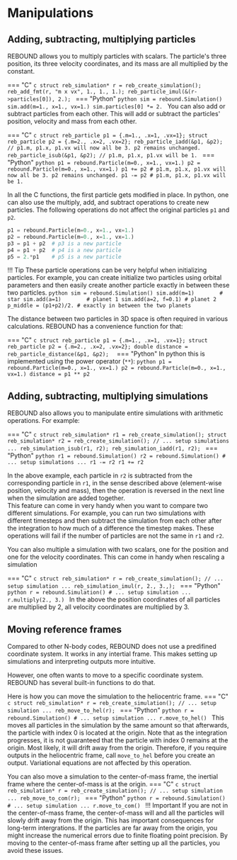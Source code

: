 # Manipulations

## Adding, subtracting, multiplying particles
REBOUND allows you to multiply particles with scalars.
The particle's three position, its three velocity coordinates, and its mass are all multiplied by the constant.

=== "C"
    ```c
    struct reb_simulation* r = reb_create_simulation();
    reb_add_fmt(r, "m x vx", 1., 1., 1.);
    reb_particle_imul(&(r->particles[0]), 2.);
    ```
=== "Python"
    ```python
    sim = rebound.Simulation()
    sim.add(m=1., x=1., vx=1.)
    sim.particles[0] *= 2.
    ```
You can also add or subtract particles from each other. 
This will add or subtract the particles' position, velocity and mass from each other.

=== "C"
    ```c
    struct reb_particle p1 = {.m=1., .x=1, .vx=1};
    struct reb_particle p2 = {.m=2., .x=2, .vx=2};
    reb_particle_iadd(&p1, &p2); // p1.m, p1.x, p1.vx will now all be 3. p2 remains unchanged.
    reb_particle_isub(&p1, &p2); // p1.m, p1.x, p1.vx will be 1.
    ```
=== "Python"
    ```python
    p1 = rebound.Particle(m=0., x=1., vx=1.)
    p2 = rebound.Particle(m=0., x=1., vx=1.)
    p1 += p2 # p1.m, p1.x, p1.vx will now all be 3. p2 remains unchanged.
    p1 -= p2 # p1.m, p1.x, p1.vx will be 1.
    ```

In all the C functions, the first particle gets modified in place. 
In python, one can also use the multiply, add, and subtract operations to create new particles.
The following operations do not affect the original particles `p1` and `p2`.

```python
p1 = rebound.Particle(m=0., x=1., vx=1.)
p2 = rebound.Particle(m=0., x=1., vx=1.)
p3 = p1 + p2  # p3 is a new particle
p4 = p1 + p2  # p4 is a new particle
p5 = 2.*p1    # p5 is a new particle
```

!!! Tip
    These particle operations can be very helpful when initializing particles.
    For example, you can create initialize two particles using orbital parameters and then easily create another particle exactly in between these two particles.
    ```python
    sim = rebound.Simulation()
    sim.add(m=1)        # star
    sim.add(a=1)        # planet 1
    sim.add(a=2, f=0.1) # planet 2
    p_middle = (p1+p2)/2. # exactly in between the two planets
    ```

The distance between two particles in 3D space is often required in various calculations.
REBOUND has a convenience function for that:

=== "C"
    ```c
    struct reb_particle p1 = {.m=1., .x=1, .vx=1};
    struct reb_particle p2 = {.m=2., .x=2, .vx=2};
    double distance = reb_particle_distance(&p1, &p2); 
    ```
=== "Python"
    In python this is implemented using the power operator (`**`):
    ```python
    p1 = rebound.Particle(m=0., x=1., vx=1.)
    p2 = rebound.Particle(m=0., x=1., vx=1.)
    distance = p1 ** p2
    ```

## Adding, subtracting, multiplying simulations
REBOUND also allows you to manipulate entire simulations with arithmetic operations.
For example:

=== "C"
    ```c
    struct reb_simulation* r1 = reb_create_simulation();
    struct reb_simulation* r2 = reb_create_simulation();
    // ... setup simulations ...
    reb_simulation_isub(r1, r2);
    reb_simulation_iadd(r1, r2);
    ```
=== "Python"
    ```python
    r1 = rebound.Simulation()
    r2 = rebound.Simulation()
    # ... setup simulations ...
    r1 -= r2
    r1 += r2
    ```

In the above example, each particle in `r2` is subtracted from the corresponding particle in `r1`, in the sense described above (element-wise position, velocity and mass), then the operation is reversed in the next line when the simulation are added together.  
This feature can come in very handy when you want to compare two different simulations. 
For example, you can run two simulations with different timesteps and then subtract the simulation from each other after the integration to how much of a difference the timestep makes.
These operations will fail if the number of particles are not the same in `r1` and `r2`.

You can also multiple a simulation with two scalars, one for the position and one for the velocity coordinates.
This can come in handy when rescaling a simulation

=== "C"
    ```c
    struct reb_simulation* r = reb_create_simulation();
    // ... setup simulation ...
    reb_simulation_imul(r, 2., 3.,);
    ```
=== "Python"
    ```python
    r = rebound.Simulation()
    # ... setup simulation ...
    r.multiply(2., 3.)
    ```
In the above the position coordinates of all particles are multiplied by 2, all velocity coordinates are multiplied by 3.

## Moving reference frames
Compared to other N-body codes, REBOUND does not use a predifined coordinate system. 
It works in any intertial frame.
This makes setting up simulations and interpreting outputs more intuitive. 

However, one often wants to move to a specific coordinate system.
REBOUND has several built-in functions to do that.

Here is how you can move the simulation to the heliocentric frame.
=== "C"
    ```c
    struct reb_simulation* r = reb_create_simulation();
    // ... setup simulation ...
    reb_move_to_hel(r);
    ```
=== "Python"
    ```python
    r = rebound.Simulation()
    # ... setup simulation ...
    r.move_to_hel()
    ```
This moves all particles in the simulation by the same amount so that afterwards, the particle with index 0 is located at the origin. 
Note that as the integration progresses, it is not guaranteed that the particle with index 0 remains at the origin. 
Most likely, it will drift away from the origin. 
Therefore, if you require outputs in the heliocentric frame, call `move_to_hel` before you create an output. 
Variational equations are not affected by this operation.

You can also move a simulation to the center-of-mass frame, the inertial frame where the center-of-mass is at the origin. 
=== "C"
    ```c
    struct reb_simulation* r = reb_create_simulation();
    // ... setup simulation ...
    reb_move_to_com(r);
    ```
=== "Python"
    ```python
    r = rebound.Simulation()
    # ... setup simulation ...
    r.move_to_com()
    ```
!!! Important
    If you are not in the center-of-mass frame, the center-of-mass will and all the particles will slowly drift away from the origin. 
    This has important consequences for long-term intergrations. 
    If the particles are far away from the origin, you might increase the numerical errors due to finite floating point precision. 
    By moving to the center-of-mass frame after setting up all the particles, you avoid these issues.

